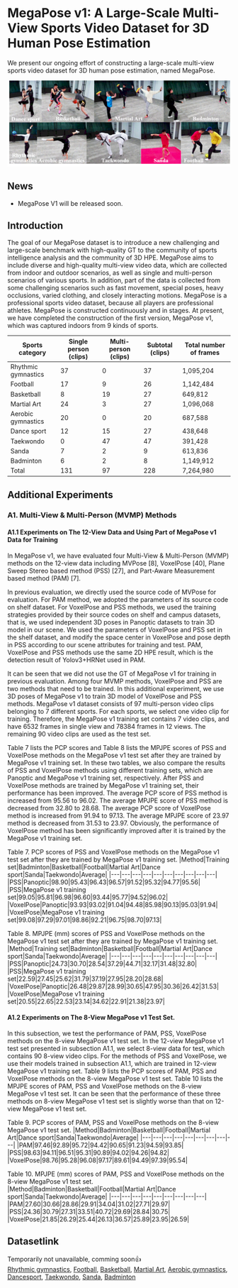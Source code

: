 # MegaPose v1: A Large-Scale Multi-View Sports Video Dataset for 3D Human Pose Estimation
We present our ongoing effort of constructing a large-scale multi-view sports video dataset for 3D human pose estimation, named MegaPose.

![](images/profile.png)

## News
* MegaPose V1 will be released soon.

## Introduction
The goal of our MegaPose dataset is to introduce a new challenging and large-scale benchmark with high-quality GT to the community of sports intelligence analysis and the community of 3D HPE. MegaPose aims to include diverse and high-quality multi-view video data, which are collected from indoor and outdoor scenarios, as well as single and multi-person scenarios of various sports. In addition, part of the data is collected from some challenging scenarios such as fast movement, special poses, heavy occlusions, varied clothing, and closely interacting motions. MegaPose is a professional sports video dataset, because all players are professional athletes. MegaPose is constructed continuously and in stages. At present, we have completed the construction of the first version, MegaPose v1, which was captured indoors from 9 kinds of sports.


|Sports category	|Single person (clips)	|Multi-person	(clips)|Subtotal	(clips)|Total number of frames|
|---|---|---|---|---|
|Rhythmic gymnastics	|37	|0	|37	|1,095,204|
|Football  |17	|9	|26	|1,142,484|
|Basketball	|8	|19	|27	|649,812|
|Martial Art	|24	|3	|27	|1,096,068|
|Aerobic gymnastics	|20	|0	|20	|687,588|
|Dance sport	|12	|15	|27	|438,648|
|Taekwondo	|0	|47	|47	|391,428|
|Sanda	|7	|2	|9	|613,836|
|Badminton	|6	|2	|8	|1,149,912|
|Total	|131	|97	|228	|7,264,980|

## Additional Experiments
### A1. Multi-View & Multi-Person (MVMP) Methods
#### A1.1 Experiments on The 12-View Data and Using Part of MegaPose v1 Data for Training
  In MegaPose v1, we have evaluated four Multi-View & Multi-Person (MVMP) methods on the 12-view data including MVPose [8], VoxelPose [40], Plane Sweep Stereo based method (PSS) [27], and Part-Aware Measurement based method (PAM) [7]. 
  
  In previous evaluation, we directly used the source code of MVPose for evaluation. For PAM method, we adopted the parameters of its source code on shelf dataset. For VoxelPose and PSS methods, we used the training strategies provided by their source codes on shelf and campus datasets, that is, we used independent 3D poses in Panoptic datasets to train 3D model in our scene. We used the parameters of VoxelPose and PSS set in the shelf dataset, and modify the space center in VoxelPose and pose depth in PSS according to our scene attributes for training and test. PAM, VoxelPose and PSS methods use the same 2D HPE result, which is the detection result of Yolov3+HRNet used in PAM.  
  
  It can be seen that we did not use the GT of MegaPose v1 for training in previous evaluation. Among four MVMP methods, VoxelPose and PSS are two methods that need to be trained. In this additional experiment, we use 3D poses of MegaPose v1 to train 3D model of VoxelPose and PSS methods. MegaPose v1 dataset consists of 97 multi-person video clips belonging to 7 different sports. For each sports, we select one video clip for training. Therefore, the MegaPose v1 training set contains 7 video clips, and have 6532 frames in single view and 78384 frames in 12 views. The remaining 90 video clips are used as the test set. 
  
  Table 7 lists the PCP scores and Table 8 lists the MPJPE scores of PSS and VoxelPose methods on the MegaPose v1 test set after they are trained by MegaPose v1 training set. In these two tables, we also compare the results of PSS and VoxelPose methods using different training sets, which are Panoptic and MegaPose v1 training set, respectively. After PSS and VoxelPose methods are trained by MegaPose v1 training set, their performance has been improved. The average PCP score of PSS method is increased from 95.56 to 96.02. The average MPJPE score of PSS method is decreased from 32.80 to 28.68. The average PCP score of VoxelPose method is increased from 91.94 to 97.13. The average MPJPE score of 23.97 method is decreased from 31.53 to 23.97. Obviously, the performance of VoxelPose method has been significantly improved after it is trained by the MegaPose v1 training set.


Table 7. PCP scores of PSS and VoxelPose methods on the MegaPose v1 test set after they are trained by MegaPose v1 training set.
|Method|Training set|Badminton|Basketball|Football|Martial Art|Dance sport|Sanda|Taekwondo|Average|
|---|---|---|---|---|---|---|---|---|---|
|PSS|Panoptic|98.90|95.43|96.43|96.57|91.52|95.32|94.77|95.56| 
|PSS|MegaPose v1 training set|99.05|95.81|96.98|96.60|93.44|95.77|94.52|96.02| 
|VoxelPose|Panoptic|93.93|93.02|91.04|94.48|85.98|90.13|95.03|91.94| 
|VoxelPose|MegaPose v1 training set|99.08|97.29|97.01|98.86|92.21|96.75|98.70|97.13| 


Table 8. MPJPE (mm) scores of PSS and VoxelPose methods on the MegaPose v1 test set after they are trained by MegaPose v1 training set.
|Method|Training set|Badminton|Basketball|Football|Martial Art|Dance sport|Sanda|Taekwondo|Average|
|---|---|---|---|---|---|---|---|---|---|
|PSS|Panoptic|24.73|30.70|28.54|37.29|44.71|32.17|31.48|32.80| 
|PSS|MegaPose v1 training set|22.59|27.45|25.62|31.79|37.19|27.95|28.20|28.68|  
|VoxelPose|Panoptic|26.48|29.87|28.99|30.65|47.95|30.36|26.42|31.53| 
|VoxelPose|MegaPose v1 training set|20.55|22.65|22.53|23.14|34.62|22.91|21.38|23.97| 

#### A1.2 Experiments on The 8-View MegaPose v1 Test Set.
In this subsection, we test the performance of PAM, PSS, VoxelPose methods on the 8-view MegaPose v1 test set. In the 12-view MegaPose v1 test set presented in subsection A1.1, we select 8-view data for test, which contains 90 8-view video clips. For the methods of PSS and VoxelPose, we use their models trained in subsection A1.1, which are trained in 12-view MegaPose v1 training set. Table 9 lists the PCP scores of PAM, PSS and VoxelPose methods on the 8-view MegaPose v1 test set. Table 10 lists the MPJPE scores of PAM, PSS and VoxelPose methods on the 8-view MegaPose v1 test set. It can be seen that the performance of these three methods on 8-view MegaPose v1 test set is slightly worse than that on 12-view MegaPose v1 test set.


Table 9. PCP scores of PAM, PSS and VoxelPose methods on the 8-view MegaPose v1 test set.
|Method|Badminton|Basketball|Football|Martial Art|Dance sport|Sanda|Taekwondo|Average|
|---|---|---|---|---|---|---|---|---|
|PAM|97.46|92.89|95.72|94.42|90.65|91.23|94.59|93.85|  
|PSS|98.63|94.11|96.51|95.31|90.89|94.02|94.26|94.82| 
|VoxelPose|98.76|95.28|96.08|97.17|89.61|94.49|97.39|95.54| 


Table 10. MPJPE (mm) scores of PAM, PSS and VoxelPose methods on the 8-view MegaPose v1 test set.
|Method|Badminton|Basketball|Football|Martial Art|Dance sport|Sanda|Taekwondo|Average|
|---|---|---|---|---|---|---|---|---|
|PAM|27.60|30.66|28.86|29.91|34.04|31.02|27.71|29.97|  
|PSS|24.36|30.79|27.31|33.51|40.72|29.69|28.84|30.75| 
|VoxelPose|21.85|26.29|25.44|26.13|36.57|25.89|23.95|26.59| 


## Datasetlink
Temporarily not unavailable, comming soon:+1: <br/>
[Rhythmic gymnastics](datasets/RhythmicGymnastics), [Football](datasets/Football), [Basketball](datasets/Basketball), [Martial Art](datasets/MartialArt), [Aerobic gymnastics](datasets/AerobicGymnastics), [Dancesport](datasets/Dancesport), [Taekwondo](datasets/Taekwondo), [Sanda](datasets/Sanda), [Badminton](datasets/Badminton)
